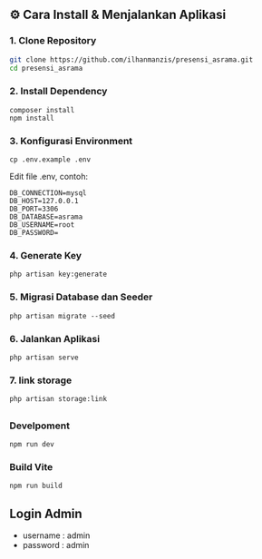 ## ⚙️ Cara Install & Menjalankan Aplikasi

### 1. Clone Repository

```bash
git clone https://github.com/ilhanmanzis/presensi_asrama.git
cd presensi_asrama

```

### 2. Install Dependency

```
composer install
npm install
```

### 3. Konfigurasi Environment

```
cp .env.example .env
```

Edit file .env, contoh:

```
DB_CONNECTION=mysql
DB_HOST=127.0.0.1
DB_PORT=3306
DB_DATABASE=asrama
DB_USERNAME=root
DB_PASSWORD=
```

### 4. Generate Key

```
php artisan key:generate
```

### 5. Migrasi Database dan Seeder

```
php artisan migrate --seed
```

### 6. Jalankan Aplikasi

```
php artisan serve
```

### 7. link storage

```
php artisan storage:link
```

##

### Develpoment

```
npm run dev
```

### Build Vite

```
npm run build
```

## Login Admin

-   username : admin
-   password : admin
